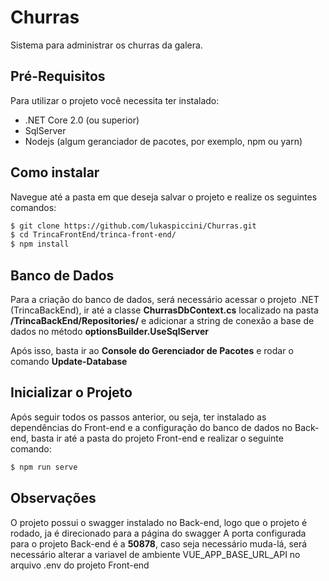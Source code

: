 # Churras 
Sistema para administrar os churras da galera.

## Pré-Requisitos
Para utilizar o projeto você necessita ter instalado:
- .NET Core 2.0 (ou superior)
- SqlServer
- Nodejs (algum geranciador de pacotes, por exemplo, npm ou yarn)

## Como instalar
Navegue até a pasta em que deseja salvar o projeto e realize os seguintes comandos: 

```sh
$ git clone https://github.com/lukaspiccini/Churras.git
$ cd TrincaFrontEnd/trinca-front-end/
$ npm install
```

## Banco de Dados
Para a criação do banco de dados, será necessário acessar o projeto .NET (TrincaBackEnd), ir até a classe **ChurrasDbContext.cs** localizado na pasta **/TrincaBackEnd/Repositories/** e adicionar a string de conexão a base de dados no método **optionsBuilder.UseSqlServer** 

Após isso, basta ir ao **Console do Gerenciador de Pacotes** e rodar o comando **Update-Database**

## Inicializar o Projeto
Após seguir todos os passos anterior, ou seja, ter instalado as dependências do Front-end e a configuração do banco de dados no Back-end, basta ir até a pasta do projeto Front-end e realizar o seguinte comando:

```sh
$ npm run serve
```

## Observações
O projeto possui o swagger instalado no Back-end, logo que o projeto é rodado, ja é direcionado para a página do swagger
A porta configurada para o projeto Back-end é a **50878**, caso seja necessário muda-lá, será necessário alterar a variavel de ambiente VUE_APP_BASE_URL_API no arquivo .env do projeto Front-end
